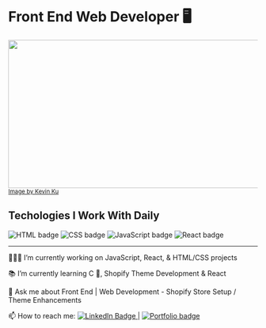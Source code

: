 <h1>Front End Web Developer 🖥</h1> 


<a href="https://lyolayale.github.io/portfolio/"><img src="https://images.unsplash.com/photo-1506452819137-0422416856b8?ixlib=rb-4.0.3&ixid=MnwxMjA3fDB8MHxzZWFyY2h8OTV8fHdlYiUyMGRldmVsb3BtZW50fGVufDB8fDB8fA%3D%3D&auto=format&fit=crop&w=800&q=60" style="height: 300px; width: 1200px; object-fit: cover"></a>
<small><a href="https://unsplash.com/@ikukevk">Image by Kevin Ku</a></small>

<h2>Techologies I Work With Daily</h2>
<img src="https://img.shields.io/badge/HTML5-E34F26?style=for-the-badge&logo=html5&logoColor=white" alt="HTML badge"/> <img src="https://img.shields.io/badge/CSS3-1572B6?style=for-the-badge&logo=css3&logoColor=white" alt="CSS badge"/> <img src="https://img.shields.io/badge/JavaScript-F7DF1E?style=for-the-badge&logo=javascript&logoColor=black
" alt="JavaScript badge"/> <img src="https://img.shields.io/badge/React-20232A?style=for-the-badge&logo=react&logoColor=61DAFB
" alt="React badge"/>


</h3>

<hr/>

<p>🧑🏻‍💻 I’m currently working on JavaScript, React, & HTML/CSS projects</p>
<p>📚 I’m currently learning C 💾, Shopify Theme Development & React</p>
<p>💬 Ask me about Front End | Web Development - Shopify Store Setup / Theme Enhancements</p>
<p>📫 How to reach me: <a href="https://www.linkedin.com/in/eric-mckee-dev/">
    <img src="https://img.shields.io/badge/LinkedIn-blue?style=for-the-badge&logo=linkedin&logoColor=white" alt="LinkedIn Badge"/>
  </a> | <a href="https://lyolayale.github.io/portfolio/" target="_blank"> <img src="https://img.shields.io/badge/-PORTFOLIO-lightgrey" alt="Portfolio badge"/></a></p>



